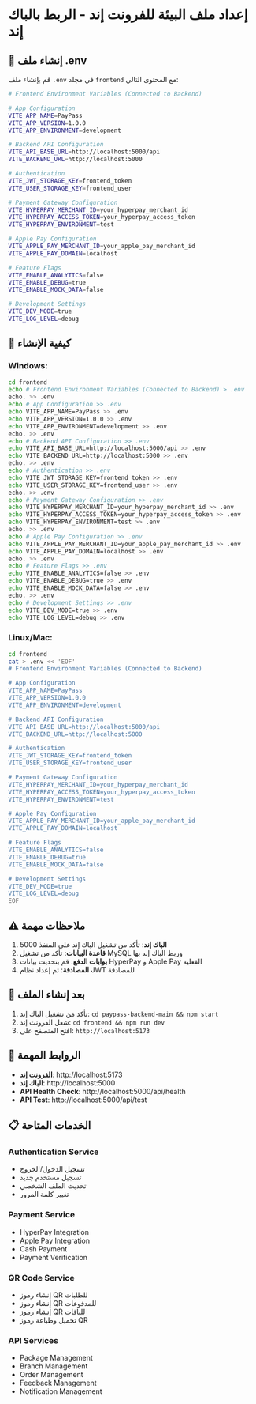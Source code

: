 # إعداد ملف البيئة للفرونت إند - الربط بالباك إند

## 📝 **إنشاء ملف .env**
قم بإنشاء ملف `.env` في مجلد `frontend` مع المحتوى التالي:

```bash
# Frontend Environment Variables (Connected to Backend)

# App Configuration
VITE_APP_NAME=PayPass
VITE_APP_VERSION=1.0.0
VITE_APP_ENVIRONMENT=development

# Backend API Configuration
VITE_API_BASE_URL=http://localhost:5000/api
VITE_BACKEND_URL=http://localhost:5000

# Authentication
VITE_JWT_STORAGE_KEY=frontend_token
VITE_USER_STORAGE_KEY=frontend_user

# Payment Gateway Configuration
VITE_HYPERPAY_MERCHANT_ID=your_hyperpay_merchant_id
VITE_HYPERPAY_ACCESS_TOKEN=your_hyperpay_access_token
VITE_HYPERPAY_ENVIRONMENT=test

# Apple Pay Configuration
VITE_APPLE_PAY_MERCHANT_ID=your_apple_pay_merchant_id
VITE_APPLE_PAY_DOMAIN=localhost

# Feature Flags
VITE_ENABLE_ANALYTICS=false
VITE_ENABLE_DEBUG=true
VITE_ENABLE_MOCK_DATA=false

# Development Settings
VITE_DEV_MODE=true
VITE_LOG_LEVEL=debug
```

## 🔧 **كيفية الإنشاء**

### **Windows:**
```bash
cd frontend
echo # Frontend Environment Variables (Connected to Backend) > .env
echo. >> .env
echo # App Configuration >> .env
echo VITE_APP_NAME=PayPass >> .env
echo VITE_APP_VERSION=1.0.0 >> .env
echo VITE_APP_ENVIRONMENT=development >> .env
echo. >> .env
echo # Backend API Configuration >> .env
echo VITE_API_BASE_URL=http://localhost:5000/api >> .env
echo VITE_BACKEND_URL=http://localhost:5000 >> .env
echo. >> .env
echo # Authentication >> .env
echo VITE_JWT_STORAGE_KEY=frontend_token >> .env
echo VITE_USER_STORAGE_KEY=frontend_user >> .env
echo. >> .env
echo # Payment Gateway Configuration >> .env
echo VITE_HYPERPAY_MERCHANT_ID=your_hyperpay_merchant_id >> .env
echo VITE_HYPERPAY_ACCESS_TOKEN=your_hyperpay_access_token >> .env
echo VITE_HYPERPAY_ENVIRONMENT=test >> .env
echo. >> .env
echo # Apple Pay Configuration >> .env
echo VITE_APPLE_PAY_MERCHANT_ID=your_apple_pay_merchant_id >> .env
echo VITE_APPLE_PAY_DOMAIN=localhost >> .env
echo. >> .env
echo # Feature Flags >> .env
echo VITE_ENABLE_ANALYTICS=false >> .env
echo VITE_ENABLE_DEBUG=true >> .env
echo VITE_ENABLE_MOCK_DATA=false >> .env
echo. >> .env
echo # Development Settings >> .env
echo VITE_DEV_MODE=true >> .env
echo VITE_LOG_LEVEL=debug >> .env
```

### **Linux/Mac:**
```bash
cd frontend
cat > .env << 'EOF'
# Frontend Environment Variables (Connected to Backend)

# App Configuration
VITE_APP_NAME=PayPass
VITE_APP_VERSION=1.0.0
VITE_APP_ENVIRONMENT=development

# Backend API Configuration
VITE_API_BASE_URL=http://localhost:5000/api
VITE_BACKEND_URL=http://localhost:5000

# Authentication
VITE_JWT_STORAGE_KEY=frontend_token
VITE_USER_STORAGE_KEY=frontend_user

# Payment Gateway Configuration
VITE_HYPERPAY_MERCHANT_ID=your_hyperpay_merchant_id
VITE_HYPERPAY_ACCESS_TOKEN=your_hyperpay_access_token
VITE_HYPERPAY_ENVIRONMENT=test

# Apple Pay Configuration
VITE_APPLE_PAY_MERCHANT_ID=your_apple_pay_merchant_id
VITE_APPLE_PAY_DOMAIN=localhost

# Feature Flags
VITE_ENABLE_ANALYTICS=false
VITE_ENABLE_DEBUG=true
VITE_ENABLE_MOCK_DATA=false

# Development Settings
VITE_DEV_MODE=true
VITE_LOG_LEVEL=debug
EOF
```

## ⚠️ **ملاحظات مهمة**

1. **الباك إند**: تأكد من تشغيل الباك إند على المنفذ 5000
2. **قاعدة البيانات**: تأكد من تشغيل MySQL وربط الباك إند بها
3. **بوابات الدفع**: قم بتحديث بيانات HyperPay و Apple Pay الفعلية
4. **المصادقة**: تم إعداد نظام JWT للمصادقة

## 🚀 **بعد إنشاء الملف**

1. تأكد من تشغيل الباك إند: `cd paypass-backend-main && npm start`
2. شغل الفرونت إند: `cd frontend && npm run dev`
3. افتح المتصفح على: `http://localhost:5173`

## 🔗 **الروابط المهمة**

- **الفرونت إند**: http://localhost:5173
- **الباك إند**: http://localhost:5000
- **API Health Check**: http://localhost:5000/api/health
- **API Test**: http://localhost:5000/api/test

## 📋 **الخدمات المتاحة**

### **Authentication Service**
- تسجيل الدخول/الخروج
- تسجيل مستخدم جديد
- تحديث الملف الشخصي
- تغيير كلمة المرور

### **Payment Service**
- HyperPay Integration
- Apple Pay Integration
- Cash Payment
- Payment Verification

### **QR Code Service**
- إنشاء رموز QR للطلبات
- إنشاء رموز QR للمدفوعات
- إنشاء رموز QR للباقات
- تحميل وطباعة رموز QR

### **API Services**
- Package Management
- Branch Management
- Order Management
- Feedback Management
- Notification Management 